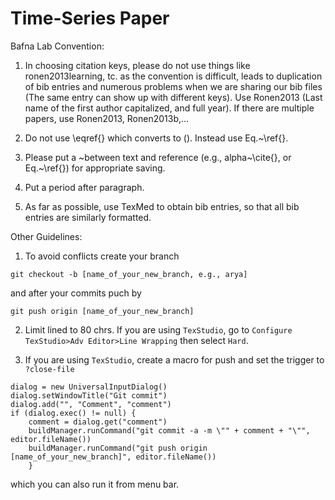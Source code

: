 # Time-Series Paper

Bafna Lab Convention:

1. In choosing citation keys, please do not use things like ronen2013learning, tc. as the convention is difficult, leads to duplication of bib entries and numerous problems when we are sharing our bib files (The same entry can show up with different keys). Use Ronen2013 (Last name of the first author capitalized, and full year). If there are multiple papers, use Ronen2013, Ronen2013b,...

2. Do not use \eqref{} which converts to (<eqnum>). Instead use Eq.~\ref{}.

3. Please put a ~between text and reference (e.g., alpha~\cite{}, or Eq.~\ref{}) for appropriate saving.

4. Put a period after paragraph.

5. As far as possible, use TexMed to obtain bib entries, so that all bib entries are similarly formatted.



Other Guidelines:

1. To avoid conflicts create your branch
```
git checkout -b [name_of_your_new_branch, e.g., arya]
```
and after your commits puch by
```
git push origin [name_of_your_new_branch]
```

2. Limit lined to 80 chrs. If you are using `TexStudio`, go to `Configure TexStudio>Adv Editor>Line Wrapping` then select `Hard`.

3. If you are using `TexStudio`,  create a macro for push and set the trigger to `?close-file`
```
dialog = new UniversalInputDialog()
dialog.setWindowTitle("Git commit")
dialog.add("", "Comment", "comment")
if (dialog.exec() != null) {
    comment = dialog.get("comment")
    buildManager.runCommand("git commit -a -m \"" + comment + "\"", editor.fileName())
    buildManager.runCommand("git push origin [name_of_your_new_branch]", editor.fileName())
    }
```
which you can also run it from menu bar.

